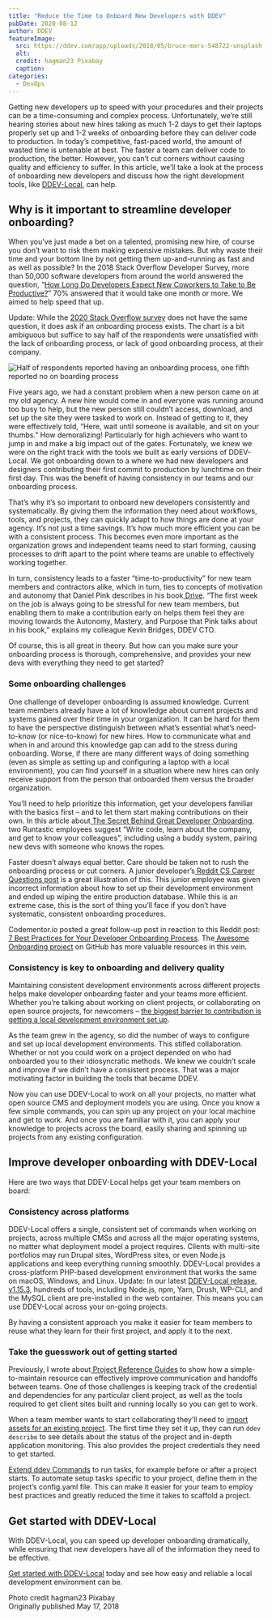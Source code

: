 ```yaml
---
title: "Reduce the Time to Onboard New Developers with DDEV"
pubDate: 2020-08-12
author: DDEV
featureImage:
  src: https://ddev.com/app/uploads/2018/05/bruce-mars-548722-unsplash.jpg
  alt:
  credit: hagman23 Pixabay
  caption:
categories:
  - DevOps
---
```


Getting new developers up to speed with your procedures and their projects can be a time-consuming and complex process. Unfortunately, we’re still hearing stories about new hires taking as much 1-2 days to get their laptops properly set up and 1-2 weeks of onboarding before they can deliver code to production. In today’s competitive, fast-paced world, the amount of wasted time is untenable at best. The faster a team can deliver code to production, the better. However, you can’t cut corners without causing quality and efficiency to suffer. In this article, we’ll take a look at the process of onboarding new developers and discuss how the right development tools, like [DDEV-Local](https://ddev.com/ddev-local/), can help.

## Why is it important to streamline developer onboarding?

When you’ve just made a bet on a talented, promising new hire, of course you don’t want to risk them making expensive mistakes. But why waste their time and your bottom line by not getting them up-and-running as fast and as well as possible? In the 2018 Stack Overflow Developer Survey, more than 50,000 software developers from around the world answered the question, “[How Long Do Developers Expect New Coworkers to Take to Be Productive?](https://insights.stackoverflow.com/survey/2018#work-how-long-do-developers-expect-new-coworkers-to-take-to-be-productive)” 70% answered that it would take one month or more. We aimed to help speed that up.

Update: While the [2020 Stack Overflow survey](https://insights.stackoverflow.com/survey/2020#work-onboarding) does not have the same question, it does ask if an onboarding process exists. The chart is a bit ambiguous but suffice to say half of the respondents were unsatisfied with the lack of onboarding process, or lack of good onboarding process, at their company.

![Half of respondents reported having an onboarding process, one fifth reported no on boarding process](https://ddev.com/app/uploads/2018/05/Screen-Shot-2020-08-11-at-7.17.40-PM-1024x466.png)

Five years ago, we had a constant problem when a new person came on at my old agency. A new hire would come in and everyone was running around too busy to help, but the new person still couldn’t access, download, and set up the site they were tasked to work on. Instead of getting to it, they were effectively told, “Here, wait until someone is available, and sit on your thumbs.” How demoralizing! Particularly for high achievers who want to jump in and make a big impact out of the gates. Fortunately, we knew we were on the right track with the tools we built as early versions of DDEV-Local. We got onboarding down to a where we had new developers and designers contributing their first commit to production by lunchtime on their first day. This was the benefit of having consistency in our teams and our onboarding process.

That’s why it’s so important to onboard new developers consistently and systematically. By giving them the information they need about workflows, tools, and projects, they can quickly adapt to how things are done at your agency. It’s not just a time savings. It’s how much more efficient you can be with a consistent process. This becomes even more important as the organization grows and independent teams need to start forming, causing processes to drift apart to the point where teams are unable to effectively working together.

In turn, consistency leads to a faster “time-to-productivity” for new team members and contractors alike, which in turn, ties to concepts of motivation and autonomy that Daniel Pink describes in his book[ Drive](https://en.wikipedia.org/wiki/Drive:%5FThe%5FSurprising%5FTruth%5FAbout%5FWhat%5FMotivates%5FUs). “The first week on the job is always going to be stressful for new team members, but enabling them to make a contribution early on helps them feel they are moving towards the Autonomy, Mastery, and Purpose that Pink talks about in his book,” explains my colleague Kevin Bridges, DDEV CTO.

Of course, this is all great in theory. But how can you make sure your onboarding process is thorough, comprehensive, and provides your new devs with everything they need to get started?

### Some onboarding challenges

One challenge of developer onboarding is assumed knowledge. Current team members already have a lot of knowledge about current projects and systems gained over their time in your organization. It can be hard for them to have the perspective distinguish between what’s essential what’s need-to-know (or nice-to-know) for new hires. How to communicate what and when in and around this knowledge gap can add to the stress during onboarding. Worse, if there are many different ways of doing something (even as simple as setting up and configuring a laptop with a local environment), you can find yourself in a situation where new hires can only receive support from the person that onboarded them versus the broader organization.

You’ll need to help prioritize this information, get your developers familiar with the basics first – and to let them start making contributions on their own. In this article about[ The Secret Behind Great Developer Onboarding](https://stackoverflow.blog/2018/02/05/secret-behind-great-developer-onboarding/), two Runtastic employees suggest “Write code, learn about the company, and get to know your colleagues”, including using a buddy system, pairing new devs with someone who knows the ropes.

Faster doesn’t always equal better. Care should be taken not to rush the onboarding process or cut corners. A junior developer’s[ Reddit CS Career Questions post](https://www.reddit.com/r/cscareerquestions/comments/6ez8ag/accidentally%5Fdestroyed%5Fproduction%5Fdatabase%5Fon/) is a great illustration of this. This junior employee was given incorrect information about how to set up their development environment and ended up wiping the entire production database. While this is an extreme case, this is the sort of thing you’ll face if you don’t have systematic, consistent onboarding procedures.

Codementor.io posted a great follow-up post in reaction to this Reddit post:[ 7 Best Practices for Your Developer Onboarding Process](https://www.codementor.io/blog/developer-onboarding-process-32y3zqg1vc). The[ Awesome Onboarding project](https://github.com/92bondstreet/awesome-onboarding) on GitHub has more valuable resources in this vein.

### Consistency is key to onboarding and delivery quality

Maintaining consistent development environments across different projects helps make developer onboarding faster and your teams more efficient. Whether you’re talking about working on client projects, or collaborating on open source projects, for newcomers – [the biggest barrier to contribution is getting a local development environment set up](https://ddev.com/ddev-live/removing-the-biggest-barrier-to-contribution/).

As the team grew in the agency, so did the number of ways to configure and set up local development environments. This stifled collaboration. Whether or not you could work on a project depended on who had onboarded you to their idiosyncratic methods. We knew we couldn’t scale and improve if we didn’t have a consistent process. That was a major motivating factor in building the tools that became DDEV.

Now you can use DDEV-Local to work on all your projects, no matter what open source CMS and deployment models you are using. Once you know a few simple commands, you can spin up any project on your local machine and get to work. And once you are familiar with it, you can apply your knowledge to projects across the board, easily sharing and spinning up projects from any existing configuration.

## Improve developer onboarding with DDEV-Local

Here are two ways that DDEV-Local helps get your team members on board:

### Consistency across platforms

DDEV-Local offers a single, consistent set of commands when working on projects, across multiple CMSs and across all the major operating systems, no matter what deployment model a project requires. Clients with multi-site portfolios may run Drupal sites, WordPress sites, or even Node.js applications and keep everything running smoothly. DDEV-Local provides a cross-platform PHP-based development environment that works the same on macOS, Windows, and Linux. Update: In our latest [DDEV-Local release, v1.15.3](https://github.com/drud/ddev/releases/tag/v1.15.3), hundreds of tools, including Node.js, npm, Yarn, Drush, WP-CLI, and the MySQL client are pre-installed in the web container. This means you can use DDEV-Local across your on-going projects.

By having a consistent approach you make it easier for team members to reuse what they learn for their first project, and apply it to the next.

### Take the guesswork out of getting started

Previously, I wrote about[ Project Reference Guides](https://ddev.com/workflow/the-practicality-of-project-reference-guides/) to show how a simple-to-maintain resource can effectively improve communication and handoffs between teams. One of those challenges is keeping track of the credential and dependencies for any particular client project, as well as the tools required to get client sites built and running locally so you can get to work.

When a team member wants to start collaborating they’ll need to [import assets for an existing project](https://ddev.readthedocs.io/en/stable/users/cli-usage/#importing-assets-for-an-existing-project). The first time they set it up, they can run `ddev describe` to see details about the status of the project and in-depth application monitoring. This also provides the project credentials they need to get started.

[Extend ddev Commands](https://ddev.readthedocs.io/en/stable/users/extending-commands/) to run tasks, for example before or after a project starts. To automate setup tasks specific to your project, define them in the project’s config.yaml file. This can make it easier for your team to employ best practices and greatly reduced the time it takes to scaffold a project.

## Get started with DDEV-Local

With DDEV-Local, you can speed up developer onboarding dramatically, while ensuring that new developers have all of the information they need to be effective.

[Get started with DDEV-Local](https://ddev.readthedocs.io/en/stable/#intro-to-ddev-local) today and see how easy and reliable a local development environment can be.

Photo credit hagman23 Pixabay  
Originally published May 17, 2018
